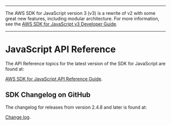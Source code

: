 --------

The AWS SDK for JavaScript version 3 \(v3\) is a rewrite of v2 with some great new features, including modular architecture\. For more information, see the [AWS SDK for JavaScript v3 Developer Guide](https://docs.aws.amazon.com/sdk-for-javascript/v3/developer-guide/welcome.html)\.

--------

# JavaScript API Reference<a name="aws-jsdk-reference"></a>

The API Reference topics for the latest version of the SDK for JavaScript are found at:

[AWS SDK for JavaScript API Reference Guide](https://docs.aws.amazon.com/AWSJavaScriptSDK/latest/)\.

## SDK Changelog on GitHub<a name="w8aac24b7"></a>

The changelog for releases from version 2\.4\.8 and later is found at:

[Change log](https://github.com/aws/aws-sdk-js/blob/master/CHANGELOG.md)\.